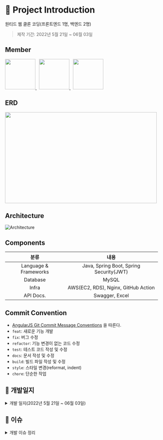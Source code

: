 # 📝 Project Introduction
원티드 웹 클론 코딩(프론트엔드 1명, 백엔드 2명)

>제작 기간: 2022년 5월 21일 ~ 06월 03일

## Member
<p>
  <a href="https://github.com/dkswnkk">
     <img src="https://github.com/dkswnkk.png" width="100">
  </a>
  &nbsp;
  <a href="https://github.com/kys95">
   <img src="https://github.com/kys95.png" width="100">
  </a>
  &nbsp;
  <a href="https://github.com/Sukyung-Park">
   <img src="https://github.com/Sukyung-Park.png" width="100">
  </a>
</p>




## ERD
<img width="500" height="300" src="https://user-images.githubusercontent.com/74492426/171628759-592a7ebd-8689-4c4a-9ce1-1daac59e2408.png">

## Architecture
![Architecture](https://user-images.githubusercontent.com/74492426/171627674-8b66a197-b380-487e-80a1-13c93edac510.png)

## Components
|분류|내용|
|:---:|:---:|
|Language & Frameworks|Java, Spring Boot, Spring Security(JWT)|
|Database|MySQL|
|Infra|AWS(EC2, RDS), Nginx, GitHub Action|
|API Docs.|Swagger, Excel|


## Commit Convention
- [AngularJS Git Commit Message Conventions](https://gist.github.com/stephenparish/9941e89d80e2bc58a153) 을 따른다.
- `feat`: 새로운 기능 개발
- `fix`: 버그 수정
- `refactor`: 기능 변경이 없는 코드 수정
- `test`: 테스트 코드 작성 및 수정
- `docs`: 문서 작성 및 수정
- `build`: 빌드 파일 작성 및 수정
- `style`: 스타일 변경(reformat, indent)
- `chore`: 단순한 작업

## 📝 개발일지

<details>
<summary>개발 일지(2022년 5월 21일 ~ 06월 03일)</summary>

## 2022-05-21(토)
안주
- ERD설계(80%진행)
  
퓨어
- ERD설계(80%진행)
- 가비아 도메인 구입 및 dev/prod 서버 구축
  
  
## 2022-05-22(일) 
안주
- ERD설계 마무리
- API 명세서 작성
 
퓨어
- ERD수정
- API 리스트업(80%)

## 2022-05-23(월) 
안주
- 회원가입 API 구현
- 로그인 API 구현
- 프론트와 회의 진행 
- 1차 피드백 받음

퓨어
- git pull 에러 해결
- git merge conflict 에러 해결
- 프론트와 회의 진행 : 리스트업한 API 중 주요 API먼저 구현하기로 함.
- 1차 피드백 : ERD 테이블 칼럼값 중 카멜케이스 안된 것 카멜케이스로 수정, API Method 중 DELETE를 PATCH로 수정
 
## 2022-05-24(화)
안주
- 배너 광고 조회 API 구현
- 유저 정보 조회 API 구현

퓨어
- 채용공고 화면 조회 API 구현

## 2022-05-25(수)
안주
- 이력서 생성 API구현
- 해당 유저의 모든 이력서 조회 API 구현
- 이력서 상세 조회 API 구현
- 이력서 삭제 API 구현
  
퓨어
- 채용공고 상세화면 조회 API 구현
- 채용공고 북마크 생성 API 구현
- 채용공고 북마크 취소 API 구현
- 북마크 조회 API 구현
  
## 2022-05-26(목)
 안주
  - 이력서 이름 변경 API 구현
  - 기본 이력서로 변경 API 구현
  - 이력서 작성 상태 변경 API 구현
  - 이력서 수정 API 구현
  
 퓨어
 - 회사 상세 조회 API 구현
 - 회사 정보 생성 API 구현
 - 회사 정보 수정 API 구현
 - 회사 정보 삭제 API 구현
  
## 2022-05-27(금)
안주
- 회원 탈퇴 API 구현
- 유저 프로필 이미지 변경 API 구현
  
퓨어
- 채용공고 좋아요 생성, 취소 버그 해결 
  
## 2022-05-28(토)
안주
- API 명세서 수정
- GitHub Action CI 추가
  
퓨어
- API 명세서 수정
  
## 2022-05-29(일)
안주
- 유저 기본정보 수정 API 구현
- 유저 프로필 조회 API 구현
  
퓨어
- 메인화면 이벤트 조회 API 구현
- 메인화면 아티클 조회 API 구현
  
  
## 2022-05-30(월)
안주
- 프로필 전문분야 설정 API 구현
- 프로필 정보 조회 API 오류 수정
- SMS 인증메세지 API구현(coolsms사용)
  
퓨어
- 회사 팔로우 유무 버그 해결
- 특정조건으로 회사 조회 API 구현
- 특정 태그로 회사 조회 API 구현
- 프론트와 회의 진행 : 프론트분께서 이제 막 퍼블리싱을 끝냄, 주요 화면 관련 API 관련 회의
  
## 2022-05-31(화)
안주
- 지원현황 조회 모델링
- API 명세서 
- 과제를 위한 prod, sub 도메인 구현
 
퓨어
- 채용정보 조회 API 구현
- 진행중인 이벤트 조회 API 구현
- 채용공고 좋아요 리스트 조회 API 구현
  
## 2022-06-01(수)
안주
- ERD 수정에 따른 몇몇개의 API 수정 중
- 마무리 작업을 위한 API 명세서 다듬기
- 마무리 지을 작업 정리 중(남은 API 개발 및 영상 과정 고민)
 
퓨어
- 카카오 OAuth 로그인 API 구현
- SMS로 4자리 인증번호 API(네이버 sens이용) 구현
- ERD 테이블 수정
- 2차 피드백 : ERD 각 status comment 수정, Alarm 테이블과 User 테이블 연결, query string이 포함된 API URL 구체화 

## 2022-06-02(목)

  
  

퓨어
- 팔로우, 좋아요 validation 추가
- 검색어 validation 추가 
- API 명세서 수정 및 보완
</details>

## 📝 이슈 
<details>
<summary>개발 이슈 정리</summary>

## 안주
  
  
  
  
  
## 퓨어
1. ec2서버에서 git pull 할 때 에러(2022-05-23)
- 문제 : 새롭게 추가된 기능을 포함시키기 위해 원격 리포지토리(remote repository)에서 소스를 땡겨 올때 다음과 같은 에러가 발생했다.
```
error: Your local changes to the following files would be overwritten by merge:
         logs/app.log
please commit your changes or stash them before you merge.
```
- 해결 : merge 하기 전에 변경사항을 commit 하거나 stash한다.

2. ec2서버에 배포(2022-05-23)
- 문제 : 원격 접속이 끊어지면 서버가 죽어버린다.
- 해결 : nohum을 통해서 원격 접속이 끊어져도 백그라운드에서 알아서 돌아갈 수 있도록 했다.
         jar 파일을 동작시킬 때의 명령어의 앞, 뒤에 nohup, &만 붙여주면 된다.
  
3. 브랜치 생성 에러(2022-05-25)
- 문제 : 로컬에서 브랜치를 생성하고 원격 리포지토리에 적용시키려 했지만 실패했다.
- 해결 : 원격 리포지토리에서 브랜치를 먼저 생성한 후 로컬에서 
```
git clone -b {branch_name} --single-branch {저장소 URL}
```
을 통해 해당 브랜치만 따온다.
  
4. boolean 타입 validation 에러(2022-05-26)
- 문제 : 회사 생성 API 구현 중 boolean타입의 이용약관 및 가입동의 부분을 @AsserTrue 로 validation할 때 에러가 발생했다.
- 해결 : boolean대신에 Boolean으로 변경했다.
  
  
  
</details>
